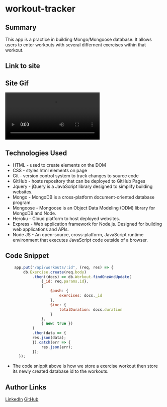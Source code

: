 # workout-tracker

## Summary 
This app is a practice in building Mongo/Mongoose database. It allows users to enter workouts with several differnent exercises within that workout.

## Link to site

## Site Gif
![Site](assets/workout-tracker.mp4)


## Technologies Used
- HTML - used to create elements on the DOM
- CSS - styles html elements on page
- Git - version control system to track changes to source code
- GitHub - hosts repository that can be deployed to GitHub Pages
- Jquery - jQuery is a JavaScript library designed to simplify building websites.
- Mongo - MongoDB is a cross-platform document-oriented database program.
- Mongoose - Mongoose is an Object Data Modeling (ODM) library for MongoDB and Node.
- Heroku - Cloud platform to host deployed websites.
- Express - Web application framework for Node.js. Designed for building web applications and APIs.
- Node JS - An open-source, cross-platform, JavaScript runtime environment that executes JavaScript code outside of a browser.

## Code Snippet
```javascript
    app.put("/api/workouts/:id", (req, res) => {
        db.Exercise.create(req.body)
            .then((docs) => db.Workout.findOneAndUpdate(
                {_id: req.params.id},
                { 
                    $push: {
                        exercises: docs._id 
                    }, 
                    $inc: {
                        totalDuration: docs.duration
                    } 
                },
                { new: true })
            )
            .then(data => {
            res.json(data);
            }).catch(err => {
                res.json(err);
            });
      });

```
- The code snippit above is how we store a exercise workout then store its newly created database id to the workouts.


## Author Links
[LinkedIn](https://www.linkedin.com/in/ken-bains)
[GitHub](https://github.com/ken-Bains)
